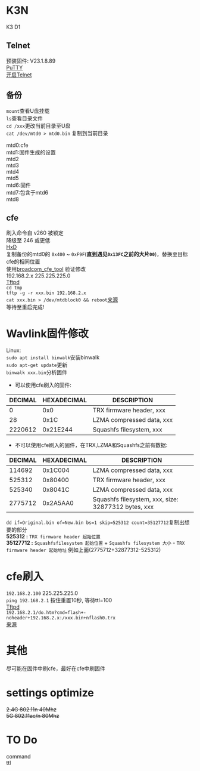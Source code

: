 # K3N
K3 D1
## Telnet
预装固件: V23.1.8.89  
[PuTTY](https://www.chiark.greenend.org.uk/~sgtatham/putty/latest.html)  
[开启Telnet](https://tbvv.net/posts/0101-k3.html#%E5%88%B7%E5%85%A5root%E5%9B%BA%E4%BB%B6) 
## 备份
`mount`查看U盘挂载  
`ls`查看目录文件  
`cd /xxx`更改当前目录至U盘  
`cat /dev/mtd0 > mtd0.bin` 复制到当前目录  

mtd0:cfe  
mtd1:固件生成的设置  
mtd2  
mtd3  
mtd4  
mtd5  
mtd6:固件  
mtd7:包含于mtd6  
mtd8  
## cfe 
刷入命令自 v260 被锁定  
降级至 246 或更低  
[HxD](https://mh-nexus.de/en/downloads.php?product=HxD20)  
复制备份的mtd0的 `0x400` ~ `0xF9F`(**直到遇见`0x13FC`之前的大片`00`**)，替换至目标cfe的相同位置  
使用[broadcom_cfe_tool](https://github.com/corberan/broadcom_cfe_tool) 验证修改  
192.168.2.x 225.225.225.0  
[Tftpd](https://tftpd32.jounin.net/tftpd32_download.html)  
`cd tmp`  
`tftp -g -r xxx.bin 192.168.2.x`  
`cat xxx.bin > /dev/mtdblock0 && reboot`[来源](https://www.right.com.cn/forum/thread-259360-1-1.html)  
等待至重启完成!  

# Wavlink固件修改
Linux:  
`sudo apt install binwalk`安装binwalk  
`sudo apt-get update`更新  
`binwalk xxx.bin`分析固件  

- 可以使用cfe刷入的固件: 

DECIMAL | HEXADECIMAL | DESCRIPTION
------- | ----------- | -----------
0 | 0x0 | TRX firmware header, xxx
28 | 0x1C | LZMA compressed data, xxx
2220612 | 0x21E244 | Squashfs filesystem, xxx

- 不可以使用cfe刷入的固件，在TRX,LZMA和Squashfs之前有数据:

DECIMAL | HEXADECIMAL | DESCRIPTION
------- | ----------- | -----------
114692 | 0x1C004 | LZMA compressed data, xxx
525312 | 0x80400 | TRX firmware header, xxx
525340 | 0x8041C | LZMA compressed data, xxx
2775712 | 0x2A5AA0 | Squashfs filesystem, xxx, size: 32877312 bytes, xxx

`dd if=Original.bin of=New.bin bs=1 skip=525312 count=35127712`复制出想要的部分  
**525312 :** `TRX firmware header 起始位置`  
**35127712 :** `Squashfsfilesystem 起始位置` + `Squashfs filesystem 大小` - `TRX firmware header 起始地址` 例如上面(2775712+32877312-525312)  
# cfe刷入
`192.168.2.100` 225.225.225.0  
`ping 192.168.2.1` 按住重置10秒, 等待ttl=100  
[Tftpd](https://tftpd32.jounin.net/tftpd32_download.html)  
`192.168.2.1/do.htm?cmd=flash+-noheader+192.168.2.x:/xxx.bin+nflash0.trx`  
[来源](https://tbvv.net/posts/0101-k3.html#%E5%88%B7%E5%85%A5%E6%96%B9%E6%B3%952-CFE%E4%B8%8B%E5%88%B7%E5%85%A5-%EF%BC%9A)  
# 其他
尽可能在固件中刷cfe，最好在cfe中刷固件  
# settings optimize
~~2.4G 802.11n 40Mhz  
5G 802.11ac/n 80Mhz~~ 
# TO Do
command  
ttl  
